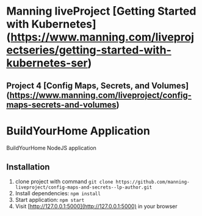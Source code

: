 # Manning liveProject [Getting Started with Kubernetes] (https://www.manning.com/liveprojectseries/getting-started-with-kubernetes-ser)
## Project 4 [Config Maps, Secrets, and Volumes] (https://www.manning.com/liveproject/config-maps-secrets-and-volumes)

# BuildYourHome Application
BuildYourHome NodeJS application

## Installation

1. clone project with command `git clone https://github.com/manning-liveproject/config-maps-and-secrets--lp-author.git`
2. Install dependencies: `npm install`
3. Start application: `npm start`
5. Visit [http://127.0.0.1:5000](http://127.0.0.1:5000) in your browser
